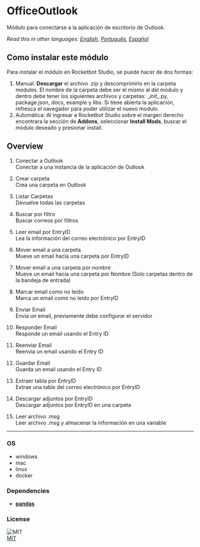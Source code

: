 



# OfficeOutlook
  
Módulo para conectarse a la aplicación de escritorio de Outlook.  

*Read this in other languages: [English](README.md), [Português](README.pr.md), [Español](README.es.md)*

## Como instalar este módulo
  
Para instalar el módulo en Rocketbot Studio, se puede hacer de dos formas:
1. Manual: __Descargar__ el archivo .zip y descomprimirlo en la carpeta modules. El nombre de la carpeta debe ser el mismo al del módulo y dentro debe tener los siguientes archivos y carpetas: \__init__.py, package.json, docs, example y libs. Si tiene abierta la aplicación, refresca el navegador para poder utilizar el nuevo modulo.
2. Automática: Al ingresar a Rocketbot Studio sobre el margen derecho encontrara la sección de **Addons**, seleccionar **Install Mods**, buscar el modulo deseado y presionar install.  


## Overview


1. Conectar a Outlook  
Conectar a una instancia de la aplicación de Outlook

2. Crear carpeta  
Crea una carpeta en Outlook

3. Listar Carpetas  
Devuelve todas las carpetas

4. Buscar por filtro  
Buscar correos por filtros

5. Leer email por EntryID  
Lea la información del correo electrónico por EntryID

6. Mover email a una carpeta  
Mueve un email hacia una carpeta por EntryID

7. Mover email a una carpeta por nombre  
Mueve un email hacia una carpeta por Nombre (Solo carpetas dentro de la bandeja de entrada)

8. Marcar email como no leído  
Marca un email como no leído por EntryID

9. Enviar Email  
Envia un email, previamente debe configurar el servidor

10. Responder Email  
Responde un email usando el Entry ID

11. Reenviar Email  
Reenvia un email usando el Entry ID

12. Guardar Email  
Guarda un email usando el Entry ID

13. Extraer tabla por EntryID  
Extrae una table del correo electrónico por EntryID

14. Descargar adjuntos por EntryID  
Descargar adjuntos por EntryID en una carpeta

15. Leer archivo .msg  
Leer archivo .msg y almacenar la información en una variable  




----
### OS

- windows
- mac
- linux
- docker

### Dependencies
- [**pandas**](https://pypi.org/project/pandas/)
### License
  
![MIT](https://camo.githubusercontent.com/107590fac8cbd65071396bb4d04040f76cde5bde/687474703a2f2f696d672e736869656c64732e696f2f3a6c6963656e73652d6d69742d626c75652e7376673f7374796c653d666c61742d737175617265)  
[MIT](http://opensource.org/licenses/mit-license.ph)